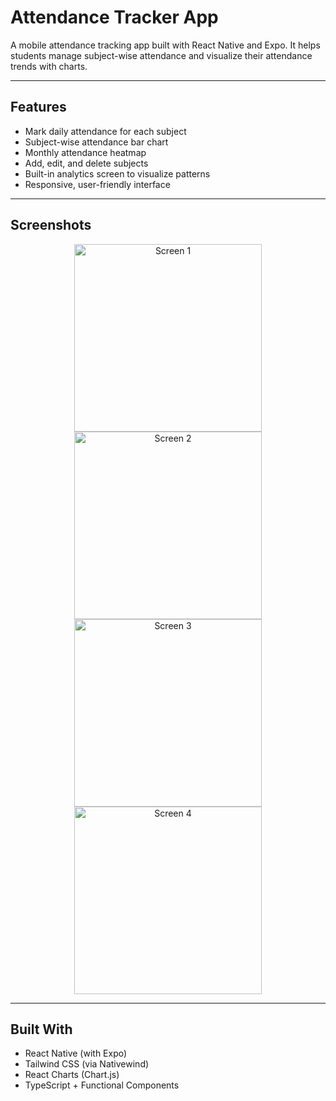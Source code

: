 # Attendance Tracker App

A mobile attendance tracking app built with React Native and Expo. It helps students manage subject-wise attendance and visualize their attendance trends with charts.

---

## Features

- Mark daily attendance for each subject
- Subject-wise attendance bar chart
- Monthly attendance heatmap
- Add, edit, and delete subjects
- Built-in analytics screen to visualize patterns
- Responsive, user-friendly interface

---

## Screenshots

<div align="center">
  <img src="https://github.com/user-attachments/assets/50844ea7-6742-43ed-8ec5-251ad375ba10" alt="Screen 1" width="300"/>
  <img src="https://github.com/user-attachments/assets/3b255673-b97b-42fe-887c-f6d5a9103f7d" alt="Screen 2" width="300"/>
  <img src="https://github.com/user-attachments/assets/67d2cb75-968a-433a-9ae8-583c5e66acb9" alt="Screen 3" width="300"/>
  <img src="https://github.com/user-attachments/assets/72ff8a18-971b-4cc1-a7eb-0e47a50724e3" alt="Screen 4" width="300"/>
</div>

---

## Built With

- React Native (with Expo)
- Tailwind CSS (via Nativewind)
- React Charts (Chart.js)
- TypeScript + Functional Components
